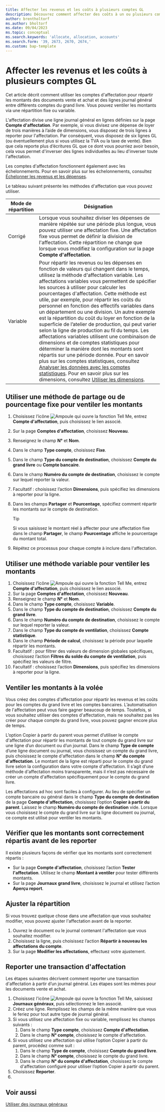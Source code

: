 ```yaml
---
title: Affecter les revenus et les coûts à plusieurs comptes GL
description: Découvrez comment affecter des coûts à un ou plusieurs comptes dans votre grand livre.
author: brentholtorf
ms.author: bholtorf
ms.date: 09/04/2023
ms.topic: conceptual
ms.search.keywords: 'allocate, allocation, accounts'
ms.search.form: '39, 2673, 2670, 2674,'
ms.custom: bap-template
---
```


# Affecter les revenus et les coûts à plusieurs comptes GL

Cet article décrit comment utiliser les comptes d'affectation pour répartir les montants des documents vente et achat et des lignes journal général entre différents comptes du grand livre. Vous pouvez ventiler les montants via une répartition fixe ou variable.  

L'affectation divise une ligne journal général en lignes définies sur la page **Compte d'affectation**. Par exemple, si vous divisez une dépense de loyer de trois manières à l’aide de dimensions, vous disposez de trois lignes à reporter pour l'affectation. Par conséquent, vous disposez de six lignes GL (ou éventuellement plus si vous utilisez la TVA ou la taxe de vente). Bien que cela reporte plus d’écritures GL que ce dont vous pourriez avoir besoin, cela vous permet d'inverser des lignes individuelles au lieu d'inverser toute l'affectation.

Les comptes d'affectation fonctionnent également avec les échelonnements. Pour en savoir plus sur les échelonnements, consultez [Échelonner les revenus et les dépenses](finance-how-defer-revenue-expenses.md).

Le tableau suivant présente les méthodes d'affectation que vous pouvez utiliser.

|Mode de répartition  |Désignation  |
|---------|---------|
|Corrigé     | Lorsque vous souhaitez diviser les dépenses de manière répétée sur une période plus longue, vous pouvez utiliser une affectation fixe. Une affectation fixe vous permet de définir la division de l'affectation. Cette répartition ne change que lorsque vous modifiez la configuration sur la page **Compte d'affectation**.        |
|Variable     | Pour répartir les revenus ou les dépenses en fonction de valeurs qui changent dans le temps, utilisez la méthode d'affectation variable. Les affectations variables vous permettent de spécifier les sources à utiliser pour calculer les pourcentages d'affectation. Cette méthode est utile, par exemple, pour répartir les coûts du personnel en fonction des effectifs variables dans un département ou une division. Un autre exemple est la répartition du coût du loyer en fonction de la superficie de l’atelier de production, qui peut varier selon la ligne de production au fil du temps. Les affectations variables utilisent une combinaison de dimensions et de comptes statistiques pour déterminer la manière dont les montants sont répartis sur une période donnée. Pour en savoir plus sur les comptes statistiques, consultez [Analyser les données avec les comptes statistiques](bi-use-statistical-accounts.md). Pour en savoir plus sur les dimensions, consultez [Utiliser les dimensions](finance-dimensions.md).        |

## Utiliser une méthode de partage ou de pourcentage fixe pour ventiler les montants

1. Choisissez l’icône ![Ampoule qui ouvre la fonction Tell Me](media/ui-search/search_small.png "Dites-moi ce que vous voulez faire"), entrez **Compte d'affectation**, puis choisissez le lien associé.  
1. Sur la page **Comptes d'affectation**, choisissez **Nouveau**.
1. Renseignez le champ **N°** et **Nom**.
1. Dans le champ **Type compte**, choisissez **Fixe**.
1. Dans le champ **Type du compte de destination**, choisissez **Compte du grand livre** ou **Compte bancaire**.
1. Dans le champ **Numéro du compte de destination**, choisissez le compte sur lequel reporter la valeur.
1. Facultatif : choisissez l’action **Dimensions**, puis spécifiez les dimensions à reporter pour la ligne.
1. Dans les champs **Partager** et **Pourcentage**, spécifiez comment répartir les montants sur le compte de destination.
  
   > [!TIP]
   > Si vous saisissez le montant réel à affecter pour une affectation fixe dans le champ **Partager**, le champ **Pourcentage** affiche le pourcentage du montant total.
1. Répétez ce processus pour chaque compte à inclure dans l'affectation.

## Utiliser une méthode variable pour ventiler les montants

1. Choisissez l’icône ![Ampoule qui ouvre la fonction Tell Me](media/ui-search/search_small.png "Dites-moi ce que vous voulez faire"), entrez **Compte d'affectation**, puis choisissez le lien associé.  
1. Sur la page **Comptes d'affectation**, choisissez **Nouveau**.
1. Renseignez le champ **N°** et **Nom**.
1. Dans le champ **Type compte**, choisissez **Variable**.
1. Dans le champ **Type du compte de destination**, choisissez **Compte du grand livre**.
1. Dans le champ **Numéro du compte de destination**, choisissez le compte sur lequel reporter la valeur.
1. Dans le champ **Type du compte de ventilation**, choisissez **Compte statistique**.
1. Dans le champ **Période de calcul**, choisissez la période pour laquelle répartir les montants.
1. Facultatif : pour filtrer des valeurs de dimension globales spécifiques, choisissez l’action **Filtres du solde du compte de ventilation**, puis spécifiez les valeurs de filtre.
1. Facultatif : choisissez l’action **Dimensions**, puis spécifiez les dimensions à reporter pour la ligne.

## Ventiler les montants à la volée

Vous créez des comptes d'affectation pour répartir les revenus et les coûts pour les comptes du grand livre et les comptes bancaires. L’automatisation de l'affectation peut vous faire gagner beaucoup de temps. Toutefois, si vous souhaitez utiliser des comptes d'affectation, mais ne souhaitez pas les créer pour chaque compte du grand livre, vous pouvez gagner encore plus de temps.

L’option Copier à partir du parent vous permet d’utiliser le compte d'affectation pour répartir les montants de tout compte du grand livre sur une ligne d’un document ou d’un journal. Dans le champ **Type de compte** d’une ligne document ou journal, vous choisissez un compte du grand livre, puis choisissez le compte d'affectation dans le champ **N° du compte d'affectation**. Le montant de la ligne est réparti pour le compte du grand livre selon la configuration dans votre compte d'affectation. Il s’agit d’une méthode d'affectation moins transparente, mais il n’est pas nécessaire de créer un compte d'affectation spécifiquement pour le compte du grand livre.

Les affectations ad hoc sont faciles à configurer. Au lieu de spécifier un compte bancaire ou général dans le champ **Type du compte de destination** de la page **Compte d'affectation**, choisissez l’option **Copier à partir du parent**. Laissez le champ **Numéro du compte de destination** vide. Lorsque vous choisissez le compte du grand livre sur la ligne document ou journal, ce compte est utilisé pour ventiler les montants.

## Vérifier que les montants sont correctement répartis avant de les reporter

Il existe plusieurs façons de vérifier que les montants sont correctement répartis :

* Sur la page **Compte d'affectation**, choisissez l’action **Tester l'affectation**. Utilisez le champ **Montant à ventiler** pour tester différents montants.
* Sur la page **Journaux grand livre**, choisissez le journal et utilisez l’action **Aperçu report**.

## Ajuster la répartition

Si vous trouvez quelque chose dans une affectation que vous souhaitez modifier, vous pouvez ajuster l'affectation avant de la reporter.  

1. Ouvrez le document ou le journal contenant l'affectation que vous souhaitez modifier.
1. Choisissez la ligne, puis choisissez l’action **Répartir à nouveau les affectations du compte**.
1. Sur la page **Modifier les affectations**, effectuez votre ajustement.

## Reporter une transaction d'affectation

Les étapes suivantes décrivent comment reporter une transaction d'affectation à partir d’un journal général. Les étapes sont les mêmes pour les documents vente et achat.

1. Choisissez l'icône ![Ampoule qui ouvre la fonction Tell Me](media/ui-search/search_small.png "Dites-moi ce que vous voulez faire"), saisissez **Journaux généraux**, puis sélectionnez le lien associé.  
1. Créez une ligne. Remplissez les champs de la même manière que vous le feriez pour tout autre type de journal général.
1. Si vous utilisez une affectation fixe ou variable, remplissez les champs suivants :
    1. Dans le champ **Type compte**, choisissez **Compte d'affectation**.
    1. Dans le champ **N° compte**, choisissez le compte d'affectation.
1. Si vous utilisez une affectation qui utilise l’option Copier à partir du parent, procédez comme suit :
    1. Dans le champ **Type de compte**, choisissez **Compte du grand livre**.
    1. Dans le champ **N° compte**, choisissez le compte du grand livre.
    1. Dans le champ **N° du compte d'affectation**, choisissez le compte d'affectation configuré pour utiliser l’option Copier à partir du parent. 
1. Choisissez **Reporter**.
1. 

## Voir aussi

[Utiliser des journaux généraux](ui-work-general-journals.md)  
